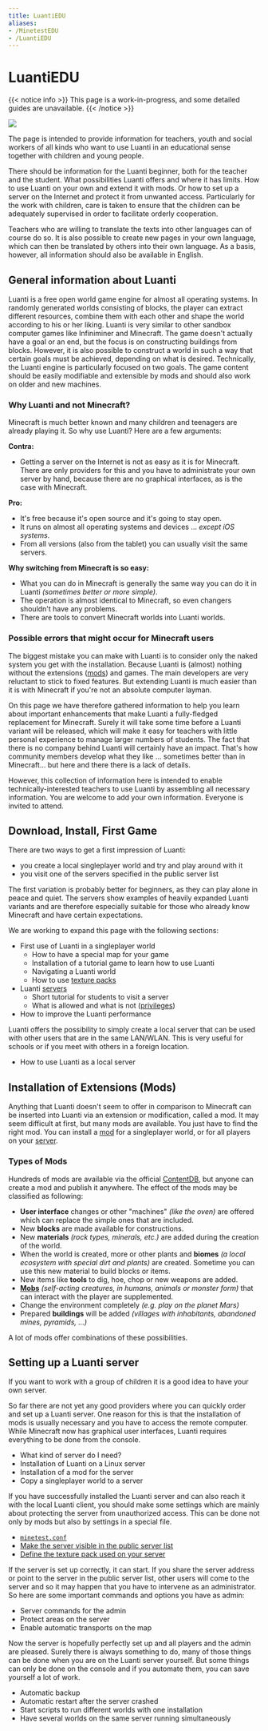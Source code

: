 ```yaml
---
title: LuantiEDU
aliases:
- /MinetestEDU
- /LuantiEDU
---
```


# LuantiEDU

{{< notice info >}} This page is a work-in-progress, and some detailed guides are unavailable. {{< /notice >}}

![](/images/LuantiEDU-Logo.png)

The page is intended to provide information for teachers, youth and social workers of all kinds who want to use Luanti in an educational sense together with children and young people.

There should be information for the Luanti beginner, both for the teacher and the student. What possibilities Luanti offers and where it has limits. How to use Luanti on your own and extend it with mods. Or how to set up a server on the Internet and protect it from unwanted access. Particularly for the work with children, care is taken to ensure that the children can be adequately supervised in order to facilitate orderly cooperation.

Teachers who are willing to translate the texts into other languages can of course do so. It is also possible to create new pages in your own language, which can then be translated by others into their own language. As a basis, however, all information should also be available in English.

General information about Luanti
--------------------------------

Luanti is a free open world game engine for almost all operating systems. In randomly generated worlds consisting of blocks, the player can extract different resources, combine them with each other and shape the world according to his or her liking. Luanti is very similar to other sandbox computer games like Infiniminer and Minecraft. The game doesn't actually have a goal or an end, but the focus is on constructing buildings from blocks. However, it is also possible to construct a world in such a way that certain goals must be achieved, depending on what is desired. Technically, the Luanti engine is particularly focused on two goals. The game content should be easily modifiable and extensible by mods and should also work on older and new machines.

### Why Luanti and not Minecraft?

Minecraft is much better known and many children and teenagers are already playing it. So why use Luanti? Here are a few arguments:

**Contra:**

*   Getting a server on the Internet is not as easy as it is for Minecraft. There are only providers for this and you have to administrate your own server by hand, because there are no graphical interfaces, as is the case with Minecraft.

**Pro:**

*   It's free because it's open source and it's going to stay open.
*   It runs on almost all operating systems and devices ... _except iOS systems_.
*   From all versions (also from the tablet) you can usually visit the same servers.

**Why switching from Minecraft is so easy:**

*   What you can do in Minecraft is generally the same way you can do it in Luanti _(sometimes better or more simple)_.
*   The operation is almost identical to Minecraft, so even changers shouldn't have any problems.
*   There are tools to convert Minecraft worlds into Luanti worlds.

### Possible errors that might occur for Minecraft users

The biggest mistake you can make with Luanti is to consider only the naked system you get with the installation. Because Luanti is (almost) nothing without the extensions ([mods](/for-players/mods)) and games. The main developers are very reluctant to stick to fixed features. But extending Luanti is much easier than it is with Minecraft if you're not an absolute computer layman.

On this page we have therefore gathered information to help you learn about important enhancements that make Luanti a fully-fledged replacement for Minecraft. Surely it will take some time before a Luanti variant will be released, which will make it easy for teachers with little personal experience to manage larger numbers of students. The fact that there is no company behind Luanti will certainly have an impact. That's how community members develop what they like ... sometimes better than in Minecraft... but here and there there is a lack of details.

However, this collection of information here is intended to enable technically-interested teachers to use Luanti by assembling all necessary information. You are welcome to add your own information. Everyone is invited to attend.

Download, Install, First Game
-----------------------------

There are two ways to get a first impression of Luanti:

*   you create a local singleplayer world and try and play around with it
*   you visit one of the servers specified in the public server list

The first variation is probably better for beginners, as they can play alone in peace and quiet. The servers show examples of heavily expanded Luanti variants and are therefore especially suitable for those who already know Minecraft and have certain expectations.

We are working to expand this page with the following sections:

*   First use of Luanti in a singleplayer world
    *    How to have a special map for your game
    *   Installation of a tutorial game to learn how to use Luanti
    *   Navigating a Luanti world
    *   How to use [texture packs](/for-players/texture-packs)
*   Luanti [servers](/server)
    *   Short tutorial for students to visit a server
    *   What is allowed and what is not ([privileges](/for-players/privileges))
*   How to improve the Luanti performance

Luanti offers the possibility to simply create a local server that can be used with other users that are in the same LAN/WLAN. This is very useful for schools or if you meet with others in a foreign location.

*   How to use Luanti as a local server

Installation of Extensions (Mods)
---------------------------------

Anything that Luanti doesn't seem to offer in comparison to Minecraft can be inserted into Luanti via an extension or modification, called a mod. It may seem difficult at first, but many mods are available. You just have to find the right mod. You can install a [mod](/for-players/mods) for a singleplayer world, or for all players on your [server](/server).

### Types of Mods

Hundreds of mods are available via the official [ContentDB](https://content.luanti.org/), but anyone can create a mod and publish it anywhere. The effect of the mods may be classified as following:

*   **User interface** changes or other "machines" _(like the oven)_ are offered which can replace the simple ones that are included.
*   New **blocks** are made available for constructions.
*   New **materials** _(rock types, minerals, etc.)_ are added during the creation of the world.
*   When the world is created, more or other plants and **biomes** _(a local ecosystem with special dirt and plants)_ are created. Sometime you can use this new material to build blocks or items.
*   New items like **tools** to dig, hoe, chop or new weapons are added.
*   [**Mobs**](/for-players/mobs) _(self-acting creatures, in humans, animals or monster form)_ that can interact with the player are supplemented.
*   Change the environment completely _(e.g. play on the planet Mars)_
*   Prepared **buildings** will be added _(villages with inhabitants, abandoned mines, pyramids, ...)_

A lot of mods offer combinations of these possibilities.


Setting up a Luanti server
--------------------------

If you want to work with a group of children it is a good idea to have your own server.

So far there are not yet any good providers where you can quickly order and set up a Luanti server. One reason for this is that the installation of mods is usually necessary and you have to access the remote computer. While Minecraft now has graphical user interfaces, Luanti requires everything to be done from the console.

*   What kind of server do I need?
*   Installation of Luanti on a Linux server
*   Installation of a mod for the server
*   Copy a singleplayer world to a server

If you have successfully installed the Luanti server and can also reach it with the local Luanti client, you should make some settings which are mainly about protecting the server from unauthorized access. This can be done not only by mods but also by settings in a special file.

*   [`minetest.conf`](/for-players/minetest-conf)
*   [Make the server visible in the public server list](/server)
*   [Define the texture pack used on your server](/for-players/texture-packs)

If the server is set up correctly, it can start. If you share the server address or point to the server in the public server list, other users will come to the server and so it may happen that you have to intervene as an administrator. So here are some important commands and options you have as admin:

*   Server commands for the admin
*   Protect areas on the server
*   Enable automatic transports on the map

Now the server is hopefully perfectly set up and all players and the admin are pleased. Surely there is always something to do, many of those things can be done when you are on the Luanti server yourself. But some things can only be done on the console and if you automate them, you can save yourself a lot of work.

*   Automatic backup
*   Automatic restart after the server crashed
*   Start scripts to run different worlds with one installation
*   Have several worlds on the same server running simultaneously

